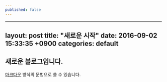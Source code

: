 ```yaml
---
published: false
---
```


---
layout: post
title:  "새로운 시작"
date:   2016-09-02 15:33:35 +0900
categories: default
---


## 새로운 블로그입니다.

[마크다운](http://daringfireball.net/projects/markdown/) 방식의 문법으로 쓸 수 있습니다.
